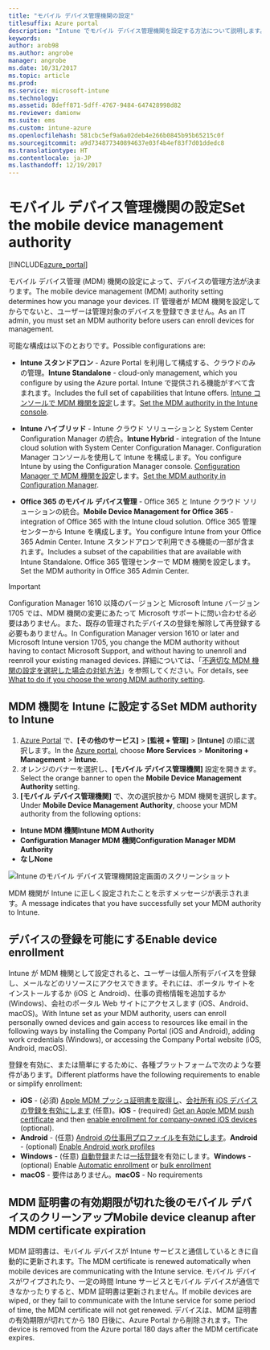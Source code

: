 ```yaml
---
title: "モバイル デバイス管理機関の設定"
titlesuffix: Azure portal
description: "Intune でモバイル デバイス管理機関を設定する方法について説明します。 \""
keywords: 
author: arob98
ms.author: angrobe
manager: angrobe
ms.date: 10/31/2017
ms.topic: article
ms.prod: 
ms.service: microsoft-intune
ms.technology: 
ms.assetid: 8deff871-5dff-4767-9484-647428998d82
ms.reviewer: damionw
ms.suite: ems
ms.custom: intune-azure
ms.openlocfilehash: 581cbc5ef9a6a02deb4e266b0845b95b65215c0f
ms.sourcegitcommit: a9d734877340894637e03f4b4ef83f7d01ddedc8
ms.translationtype: HT
ms.contentlocale: ja-JP
ms.lasthandoff: 12/19/2017
---
```

# <a name="set-the-mobile-device-management-authority"></a><span data-ttu-id="b04f3-104">モバイル デバイス管理機関の設定</span><span class="sxs-lookup"><span data-stu-id="b04f3-104">Set the mobile device management authority</span></span>

[!INCLUDE[azure_portal](./includes/azure_portal.md)]

<span data-ttu-id="b04f3-105">モバイル デバイス管理 (MDM) 機関の設定によって、デバイスの管理方法が決まります。</span><span class="sxs-lookup"><span data-stu-id="b04f3-105">The mobile device management (MDM) authority setting determines how you manage your devices.</span></span> <span data-ttu-id="b04f3-106">IT 管理者が MDM 機関を設定してからでないと、ユーザーは管理対象のデバイスを登録できません。</span><span class="sxs-lookup"><span data-stu-id="b04f3-106">As an IT admin, you must set an MDM authority before users can enroll devices for management.</span></span>

<span data-ttu-id="b04f3-107">可能な構成は以下のとおりです。</span><span class="sxs-lookup"><span data-stu-id="b04f3-107">Possible configurations are:</span></span>

- <span data-ttu-id="b04f3-108">**Intune スタンドアロン** - Azure Portal を利用して構成する、クラウドのみの管理。</span><span class="sxs-lookup"><span data-stu-id="b04f3-108">**Intune Standalone** - cloud-only management, which you configure by using the Azure portal.</span></span> <span data-ttu-id="b04f3-109">Intune で提供される機能がすべて含まれます。</span><span class="sxs-lookup"><span data-stu-id="b04f3-109">Includes the full set of capabilities that Intune offers.</span></span> <span data-ttu-id="b04f3-110">[Intune コンソールで MDM 機関を設定](#set-mdm-authority-to-intune)します。</span><span class="sxs-lookup"><span data-stu-id="b04f3-110">[Set the MDM authority in the Intune console](#set-mdm-authority-to-intune).</span></span>

- <span data-ttu-id="b04f3-111">**Intune ハイブリッド** - Intune クラウド ソリューションと System Center Configuration Manager の統合。</span><span class="sxs-lookup"><span data-stu-id="b04f3-111">**Intune Hybrid** - integration of the Intune cloud solution with System Center Configuration Manager.</span></span> <span data-ttu-id="b04f3-112">Configuration Manager コンソールを使用して Intune を構成します。</span><span class="sxs-lookup"><span data-stu-id="b04f3-112">You configure Intune by using the Configuration Manager console.</span></span> <span data-ttu-id="b04f3-113">[Configuration Manager で MDM 機関を設定](https://docs.microsoft.com/sccm/mdm/deploy-use/configure-intune-subscription)します。</span><span class="sxs-lookup"><span data-stu-id="b04f3-113">[Set the MDM authority in Configuration Manager](https://docs.microsoft.com/sccm/mdm/deploy-use/configure-intune-subscription).</span></span>

- <span data-ttu-id="b04f3-114">**Office 365 のモバイル デバイス管理** - Office 365 と Intune クラウド ソリューションの統合。</span><span class="sxs-lookup"><span data-stu-id="b04f3-114">**Mobile Device Management for Office 365** - integration of Office 365 with the Intune cloud solution.</span></span> <span data-ttu-id="b04f3-115">Office 365 管理センターから Intune を構成します。</span><span class="sxs-lookup"><span data-stu-id="b04f3-115">You configure Intune from your Office 365 Admin Center.</span></span> <span data-ttu-id="b04f3-116">Intune スタンドアロンで利用できる機能の一部が含まれます。</span><span class="sxs-lookup"><span data-stu-id="b04f3-116">Includes a subset of the capabilities that are available with Intune Standalone.</span></span> <span data-ttu-id="b04f3-117">Office 365 管理センターで MDM 機関を設定します。</span><span class="sxs-lookup"><span data-stu-id="b04f3-117">Set the MDM authority in Office 365 Admin Center.</span></span>

>[!IMPORTANT]    
<span data-ttu-id="b04f3-118">Configuration Manager 1610 以降のバージョンと Microsoft Intune バージョン 1705 では、MDM 機関の変更にあたって Microsoft サポートに問い合わせる必要はありません。また、既存の管理されたデバイスの登録を解除して再登録する必要もありません。</span><span class="sxs-lookup"><span data-stu-id="b04f3-118">In Configuration Manager version 1610 or later and Microsoft Intune version 1705, you change the MDM authority without having to contact Microsoft Support, and without having to unenroll and reenroll your existing managed devices.</span></span> <span data-ttu-id="b04f3-119">詳細については、「[不適切な MDM 機関の設定を選択した場合の対処方法](/intune-classic/deploy-use/prerequisites-for-enrollment#what-to-do-if-you-choose-the-wrong-mdm-authority-setting)」を参照してください。</span><span class="sxs-lookup"><span data-stu-id="b04f3-119">For details, see [What to do if you choose the wrong MDM authority setting](/intune-classic/deploy-use/prerequisites-for-enrollment#what-to-do-if-you-choose-the-wrong-mdm-authority-setting).</span></span>

## <a name="set-mdm-authority-to-intune"></a><span data-ttu-id="b04f3-120">MDM 機関を Intune に設定する</span><span class="sxs-lookup"><span data-stu-id="b04f3-120">Set MDM authority to Intune</span></span>

1. <span data-ttu-id="b04f3-121">[Azure Portal](https://portal.azure.com) で、**[その他のサービス]** > **[監視 + 管理]** > **[Intune]** の順に選択します。</span><span class="sxs-lookup"><span data-stu-id="b04f3-121">In the [Azure portal](https://portal.azure.com), choose **More Services** > **Monitoring + Management** > **Intune**.</span></span>
2. <span data-ttu-id="b04f3-122">オレンジのバナーを選択し、**[モバイル デバイス管理機関]** 設定を開きます。</span><span class="sxs-lookup"><span data-stu-id="b04f3-122">Select the orange banner to open the **Mobile Device Management Authority** setting.</span></span>
3. <span data-ttu-id="b04f3-123">**[モバイル デバイス管理機関]** で、次の選択肢から MDM 機関を選択します。</span><span class="sxs-lookup"><span data-stu-id="b04f3-123">Under **Mobile Device Management Authority**, choose your MDM authority from the following options:</span></span>
  - <span data-ttu-id="b04f3-124">**Intune MDM 機関**</span><span class="sxs-lookup"><span data-stu-id="b04f3-124">**Intune MDM Authority**</span></span>
  - <span data-ttu-id="b04f3-125">**Configuration Manager MDM 機関**</span><span class="sxs-lookup"><span data-stu-id="b04f3-125">**Configuration Manager MDM Authority**</span></span>
  - <span data-ttu-id="b04f3-126">**なし**</span><span class="sxs-lookup"><span data-stu-id="b04f3-126">**None**</span></span>

  ![Intune のモバイル デバイス管理機関設定画面のスクリーンショット](media/set-mdm-auth.png)

  <span data-ttu-id="b04f3-128">MDM 機関が Intune に正しく設定されたことを示すメッセージが表示されます。</span><span class="sxs-lookup"><span data-stu-id="b04f3-128">A message indicates that you have successfully set your MDM authority to Intune.</span></span>

## <a name="enable-device-enrollment"></a><span data-ttu-id="b04f3-129">デバイスの登録を可能にする</span><span class="sxs-lookup"><span data-stu-id="b04f3-129">Enable device enrollment</span></span>

<span data-ttu-id="b04f3-130">Intune が MDM 機関として設定されると、ユーザーは個人所有デバイスを登録し、メールなどのリソースにアクセスできます。それには、ポータル サイトをインストールするか (iOS と Android)、仕事の資格情報を追加するか (Windows)、会社のポータル Web サイトにアクセスします (iOS、Android、macOS)。</span><span class="sxs-lookup"><span data-stu-id="b04f3-130">With Intune set as your MDM authority, users can enroll personally owned devices and gain access to resources like email in the following ways by installing the Company Portal (iOS and Android), adding work credentials (Windows), or accessing the Company Portal website (iOS, Android, macOS).</span></span>

<span data-ttu-id="b04f3-131">登録を有効に、または簡単にするために、各種プラットフォームで次のような要件があります。</span><span class="sxs-lookup"><span data-stu-id="b04f3-131">Different platforms have the following requirements to enable or simplify enrollment:</span></span>
- <span data-ttu-id="b04f3-132">**iOS** - (必須) [Apple MDM プッシュ証明書を取得し](apple-mdm-push-certificate-get.md)、[会社所有 iOS デバイスの登録を有効にします](ios-enroll.md) (任意)。</span><span class="sxs-lookup"><span data-stu-id="b04f3-132">**iOS** - (required) [Get an Apple MDM push certificate](apple-mdm-push-certificate-get.md) and then [enable enrollment for company-owned iOS devices](ios-enroll.md) (optional).</span></span>
- <span data-ttu-id="b04f3-133">**Android** - (任意) [Android の仕事用プロファイルを有効にします](android-enroll.md)。</span><span class="sxs-lookup"><span data-stu-id="b04f3-133">**Android** - (optional) [Enable Android work profiles](android-enroll.md)</span></span>
- <span data-ttu-id="b04f3-134">**Windows** - (任意) [自動登録](windows-enroll.md)または[一括登録](windows-bulk-enroll.md)を有効にします。</span><span class="sxs-lookup"><span data-stu-id="b04f3-134">**Windows** - (optional) Enable [Automatic enrollment](windows-enroll.md) or [bulk enrollment](windows-bulk-enroll.md)</span></span>
- <span data-ttu-id="b04f3-135">**macOS** - 要件はありません。</span><span class="sxs-lookup"><span data-stu-id="b04f3-135">**macOS** - No requirements</span></span>


## <a name="mobile-device-cleanup-after-mdm-certificate-expiration"></a><span data-ttu-id="b04f3-136">MDM 証明書の有効期限が切れた後のモバイル デバイスのクリーンアップ</span><span class="sxs-lookup"><span data-stu-id="b04f3-136">Mobile device cleanup after MDM certificate expiration</span></span>

<span data-ttu-id="b04f3-137">MDM 証明書は、モバイル デバイスが Intune サービスと通信しているときに自動的に更新されます。</span><span class="sxs-lookup"><span data-stu-id="b04f3-137">The MDM certificate is renewed automatically when mobile devices are communicating with the Intune service.</span></span> <span data-ttu-id="b04f3-138">モバイル デバイスがワイプされたり、一定の時間 Intune サービスとモバイル デバイスが通信できなかったりすると、MDM 証明書は更新されません。</span><span class="sxs-lookup"><span data-stu-id="b04f3-138">If mobile devices are wiped, or they fail to communicate with the Intune service for some period of time, the MDM certificate will not get renewed.</span></span> <span data-ttu-id="b04f3-139">デバイスは、MDM 証明書の有効期限が切れてから 180 日後に、Azure Portal から削除されます。</span><span class="sxs-lookup"><span data-stu-id="b04f3-139">The device is removed from the Azure portal 180 days after the MDM certificate expires.</span></span>
